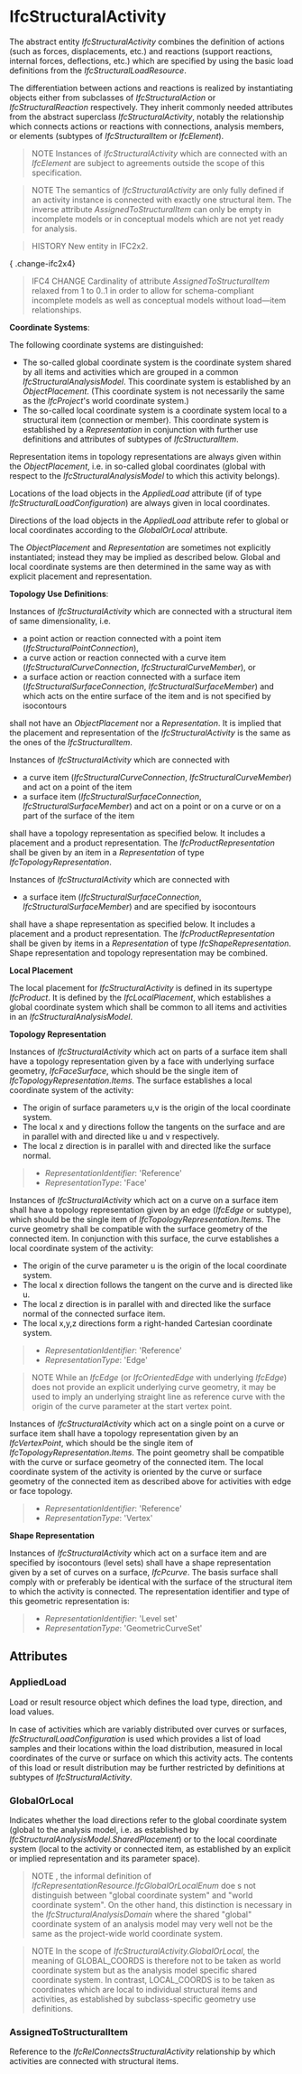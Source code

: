 # IfcStructuralActivity

The abstract entity _IfcStructuralActivity_ combines the definition of actions (such as forces, displacements, etc.) and reactions (support reactions, internal forces, deflections, etc.) which are specified by using the basic load definitions from the _IfcStructuralLoadResource_.<!-- end of definition -->

The differentiation between actions and reactions is realized by instantiating objects either from subclasses of _IfcStructuralAction_ or _IfcStructuralReaction_ respectively. They inherit commonly needed attributes from the abstract superclass _IfcStructuralActivity_, notably the relationship which connects actions or reactions with connections, analysis members, or elements (subtypes of _IfcStructuralItem_ or _IfcElement_).

> NOTE  Instances of _IfcStructuralActivity_ which are connected with an _IfcElement_ are subject to agreements outside the scope of this specification.

> NOTE  The semantics of _IfcStructuralActivity_ are only fully defined if an activity instance is connected with exactly one structural item. The inverse attribute _AssignedToStructuralItem_ can only be empty in incomplete models or in conceptual models which are not yet ready for analysis.

> HISTORY  New entity in IFC2x2.

{ .change-ifc2x4}
> IFC4 CHANGE  Cardinality of attribute _AssignedToStructuralItem_ relaxed from 1 to 0..1 in order to allow for schema-compliant incomplete models as well as conceptual models without load—item relationships.

****Coordinate Systems****:

The following coordinate systems are distinguished:

* The so-called global coordinate system is the coordinate system shared by all items and activities which are grouped in a common _IfcStructuralAnalysisModel_. This coordinate system is established by an _ObjectPlacement_. (This coordinate system is not necessarily the same as the _IfcProject_'s world coordinate system.)
* The so-called local coordinate system is a coordinate system local to a structural item (connection or member). This coordinate system is established by a _Representation_ in conjunction with further use definitions and attributes of subtypes of _IfcStructuralItem_.

Representation items in topology representations are always given within the _ObjectPlacement_, i.e. in so-called global coordinates (global with respect to the _IfcStructuralAnalysisModel_ to which this activity belongs).

Locations of the load objects in the _AppliedLoad_ attribute (if of type _IfcStructuralLoadConfiguration_) are always given in local coordinates.

Directions of the load objects in the _AppliedLoad_ attribute refer to global or local coordinates according to the _GlobalOrLocal_ attribute.

The _ObjectPlacement_ and _Representation_ are sometimes not explicitly instantiated; instead they may be implied as described below. Global and local coordinate systems are then determined in the same way as with explicit placement and representation.

****Topology Use Definitions****:

Instances of _IfcStructuralActivity_ which are connected with a structural item of same dimensionality, i.e.

* a point action or reaction connected with a point item (_IfcStructuralPointConnection_),
* a curve action or reaction connected with a curve item (_IfcStructuralCurveConnection_, _IfcStructuralCurveMember_), or
* a surface action or reaction connected with a surface item (_IfcStructuralSurfaceConnection_, _IfcStructuralSurfaceMember_) and which acts on the entire surface of the item and is not specified by isocontours

shall not have an _ObjectPlacement_ nor a _Representation_. It is implied that the placement and representation of the _IfcStructuralActivity_ is the same as the ones of the _IfcStructuralItem_.

Instances of _IfcStructuralActivity_ which are connected with

* a curve item (_IfcStructuralCurveConnection_, _IfcStructuralCurveMember_) and act on a point of the item
* a surface item (_IfcStructuralSurfaceConnection_, _IfcStructuralSurfaceMember_) and act on a point or on a curve or on a part of the surface of the item

shall have a topology representation as specified below. It includes a placement and a product representation. The _IfcProductRepresentation_ shall be given by an item in a _Representation_ of type _IfcTopologyRepresentation_.

Instances of _IfcStructuralActivity_ which are connected with

* a surface item (_IfcStructuralSurfaceConnection_, _IfcStructuralSurfaceMember_) and are specified by isocontours

shall have a shape representation as specified below. It includes a placement and a product representation. The _IfcProductRepresentation_ shall be given by items in a _Representation_ of type _IfcShapeRepresentation_. Shape representation and topology representation may be combined.

**Local Placement**

The local placement for _IfcStructuralActivity_ is defined in its supertype _IfcProduct_. It is defined by the _IfcLocalPlacement_, which establishes a global coordinate system which shall be common to all items and activities in an _IfcStructuralAnalysisModel_.

**Topology Representation**

Instances of _IfcStructuralActivity_ which act on parts of a surface item shall have a topology representation given by a face with underlying surface geometry, _IfcFaceSurface_, which should be the single item of _IfcTopologyRepresentation.Items_. The surface establishes a local coordinate system of the activity:

* The origin of surface parameters u,v is the origin of the local coordinate system.
* The local x and y directions follow the tangents on the surface and are in parallel with and directed like u and v respectively.
* The local z direction is in parallel with and directed like the surface normal.

> * _RepresentationIdentifier_: 'Reference'
> * _RepresentationType_: 'Face'

Instances of _IfcStructuralActivity_ which act on a curve on a surface item shall have a topology representation given by an edge (_IfcEdge_ or subtype), which should be the single item of _IfcTopologyRepresentation.Items_. The curve geometry shall be compatible with the surface geometry of the connected item. In conjunction with this surface, the curve establishes a local coordinate system of the activity:

* The origin of the curve parameter u is the origin of the local coordinate system.
* The local x direction follows the tangent on the curve and is directed like u.
* The local z direction is in parallel with and directed like the surface normal of the connected surface item.
* The local x,y,z directions form a right-handed Cartesian coordinate system.

> * _RepresentationIdentifier_: 'Reference'
> * _RepresentationType_: 'Edge'

> NOTE  While an _IfcEdge_ (or _IfcOrientedEdge_ with underlying _IfcEdge_) does not provide an explicit underlying curve geometry, it may be used to imply an underlying straight line as reference curve with the origin of the curve parameter at the start vertex point.

Instances of _IfcStructuralActivity_ which act on a single point on a curve or surface item shall have a topology representation given by an _IfcVertexPoint_, which should be the single item of _IfcTopologyRepresentation.Items_. The point geometry shall be compatible with the curve or surface geometry of the connected item. The local coordinate system of the activity is oriented by the curve or surface geometry of the connected item as described above for activities with edge or face topology.

> * _RepresentationIdentifier_: 'Reference'
> * _RepresentationType_: 'Vertex'

**Shape Representation**

Instances of _IfcStructuralActivity_ which act on a surface item and are specified by isocontours (level sets) shall have a shape representation given by a set of curves on a surface, _IfcPcurve_. The basis surface shall comply with or preferably be identical with the surface of the structural item to which the activity is connected. The representation identifier and type of this geometric representation is:

> * _RepresentationIdentifier_: 'Level set'
> * _RepresentationType_: 'GeometricCurveSet'

## Attributes

### AppliedLoad
Load or result resource object which defines the load type, direction, and load values.

In case of activities which are variably distributed over curves or surfaces, _IfcStructuralLoadConfiguration_ is used which provides a list of load samples and their locations within the load distribution, measured in local coordinates of the curve or surface on which this activity acts. The contents of this load or result distribution may be further restricted by definitions at subtypes of _IfcStructuralActivity_.

### GlobalOrLocal
Indicates whether the load directions refer to the global coordinate system (global to
the analysis model, i.e. as established by _IfcStructuralAnalysisModel.SharedPlacement_)
or to the local coordinate system (local to the activity or connected item, as established by
an explicit or implied representation and its parameter space).

> NOTE , the informal definition of _IfcRepresentationResource.IfcGlobalOrLocalEnum_ doe s not distinguish between "global coordinate system" and "world coordinate system". On the other hand, this distinction is necessary in the _IfcStructuralAnalysisDomain_ where the shared "global" coordinate system of an analysis model may very well not be the same as the project-wide world coordinate system.

> NOTE  In the scope of _IfcStructuralActivity.GlobalOrLocal_, the meaning of GLOBAL_COORDS is therefore not to be taken as world coordinate system but as the analysis model specific shared coordinate system. In contrast, LOCAL_COORDS is to be taken as coordinates which are local to individual structural items and activities, as established by subclass-specific geometry use definitions.

### AssignedToStructuralItem
Reference to the _IfcRelConnectsStructuralActivity_ relationship by which activities are connected with structural items.
